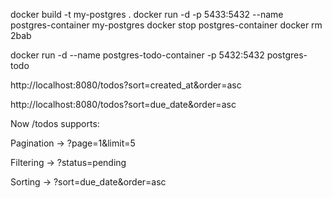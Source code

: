 docker build -t my-postgres .
docker run -d -p 5433:5432 --name postgres-container my-postgres
docker stop postgres-container
docker rm 2bab 

docker run -d --name postgres-todo-container -p 5432:5432 postgres-todo

http://localhost:8080/todos?sort=created_at&order=asc

http://localhost:8080/todos?sort=due_date&order=asc

Now /todos supports:
 
Pagination → ?page=1&limit=5

Filtering → ?status=pending

Sorting → ?sort=due_date&order=asc
